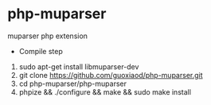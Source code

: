 php-muparser
============

muparser php extension


* Compile step
1. sudo apt-get install libmuparser-dev
2. git clone https://github.com/guoxiaod/php-muparser.git
3. cd php-muparser/php-muparser
4. phpize && ./configure && make && sudo make install
